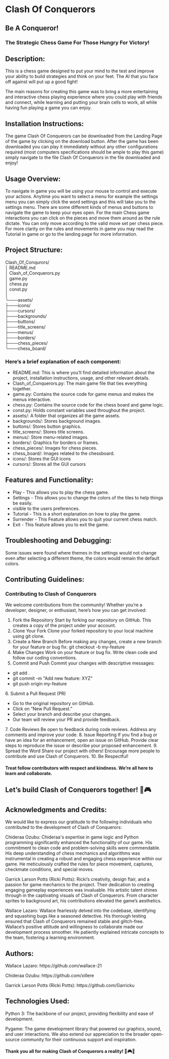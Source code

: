 <h1>Clash Of Conquerors</h1>
<h2>Be A Conqueror!</h2>
<h3>The Strategic Chess Game For Those Hungry For Victory!</h3>

<h2>Description:</h2>
<p>
This is a chess game designed to put your mind to the test and improve
your ability to build strategies and think on your feet.
The AI that you face off against will put up a good fight!
</p>
<p>
The main reasons for creating this game was to bring a more entertaining and
interactive chess playing experience where you could play with friends and
connect, while learning and putting your brain cells to work, all while having fun
playing a game you can enjoy.
</p>
<h2>Installation Instructions:</h2>
<p>
The game Clash Of Conquerors can be downloaded from the Landing Page of the game by clicking on the download button. After the game has been downloaded you can play it immediately without any other configurations required (most computers specifications should be ample to play this game) simply navigate to the file Clash Of Conquerors in the file downloaded and enjoy!
</p>

<h2>Usage Overview:</h2>
<p>
To navigate in game you will be using your mouse to control and execute your actions.
Anytime you want to select a menu for example the settings menu you can simply click
the word settings and this will take you to the settings menu. There are some different
kinds of menus and buttons to navigate the game to keep your eyes open. For the main Chess
game interactions you can click on the pieces and move them around as the rule dictate. You
can only move according to the valid move set per chess piece. For more clarity on the rules
and movements in game you may read the Tutorial in game or go to the landing page for more
information.
</p>
<h2>Project Structure:</h2>

Clash_Of_Conqurors/<br>
│   README.md<br>
│   Clash_of_Conquerors.py<br>
│   game.py<br>
│   chess.py<br>
│   const.py<br>
│<br>
└───assets/<br>
        ├───icons/<br>
        ├───cursors/<br>
        ├───backgrounds/<br>
        ├───buttons/<br>
        ├───title_screens/<br>
        ├───menus/<br>
        ├───borders/<br>
        ├───chess_pieces/<br>
        └───chess_board/

<h3>Here’s a brief explanation of each component:</h3>
<ul>
<li>
README.md: This is where you’ll find detailed information about the project, installation instructions, usage, and other relevant details.
</li>
<li>
Clash_of_Conquerors.py: The main game file that ties everything together.
</li>
<li>
game.py: Contains the source code for game menus and makes the menus interactive.
</li>
<li>
chess.py: Contains the source code for the chess board and game logic.
</li>
<li>
const.py: Holds constant variables used throughout the project.
</li>
<li>
assets/: A folder that organizes all the game assets.
</li>
<li>
backgrounds/: Stores background images.
</li>
<li>
buttons/: Stores button graphics.
</li>
<li>
title_screens/: Stores title screens.
</li>
<li>
menus/: Store menu-related images.
</li>
<li>
borders/: Graphics for borders or frames.
</li>
<li>
chess_pieces/: Images for chess pieces.
</li>
<li>
chess_board/: Images related to the chessboard.
</li>
<li>
icons/: Stores the GUI icons
</li>
<li>
cursors/: Stores all the GUI cursors
</li>
</ul>
<h2>Features and Functionality:</h2>
<ul>
<li>
Play - This allows you to play the chess game.
</li>
<li>
Settings - This allows you to change the colors of the tiles to help things be easily.
</li>
<li>
visible to the users preferences.
</li>
<li>
Tutorial - This is a short explanation on how to play the game.
</li>
<li>
Surrender - This Feature allows you to quit your current chess match.
</li>
<li>
Exit - This feature allows you to exit the game.
</li>
</ul>

<h2>Troubleshooting and Debugging:</h2>
<p>
Some issues were found where themes in the settings would not change even after selecting
a different theme, the colors would remain the default colors.
</p>

<h2>Contributing Guidelines:</h2>
<h3>Contributing to Clash of Conquerors</h3>
We welcome contributions from the community! Whether you’re a developer, designer, or enthusiast, here’s how you can get involved:

1. Fork the Repository
Start by forking our repository on GitHub. This creates a copy of the project under your account.
2. Clone Your Fork
Clone your forked repository to your local machine using git clone.
3. Create a New Branch
Before making any changes, create a new branch for your feature or bug fix:
git checkout -b my-feature
4. Make Changes
Work on your feature or bug fix. Write clean code and follow our coding conventions.
5. Commit and Push
Commit your changes with descriptive messages:
<ul>
<li>
git add .
</li>
<li>
git commit -m "Add new feature: XYZ"
</li>
<li>
git push origin my-feature
</li>
</ul>
6. Submit a Pull Request (PR)
<ul>
<li>
Go to the original repository on GitHub.
</li>
<li>
Click on “New Pull Request.”
</li>
<li>
Select your branch and describe your changes.
</li>
<li>
Our team will review your PR and provide feedback.
</li>
</ul>
7. Code Reviews
Be open to feedback during code reviews. Address any comments and improve your code.
8. Issue Reporting
If you find a bug or have an idea for an enhancement, open an issue on GitHub.
Provide clear steps to reproduce the issue or describe your proposed enhancement.
9. Spread the Word
Share our project with others! Encourage more people to contribute and use Clash of Conquerors.
10. Be Respectful!

<h4>Treat fellow contributors with respect and kindness. We’re all here to learn and collaborate.</h4>
<h2>Let’s build Clash of Conquerors together! 🚀🎮</h2>

<h2>Acknowledgments and Credits:</h2>
We would like to express our gratitude to the following individuals who contributed to the development of Clash of Conquerors:

Chideraa Ozubu: Chideraa's expertise in game logic and Python programming significantly enhanced the functionality of our game. His commitment to clean code and problem-solving skills were commendable. His deep understanding of chess mechanics and algorithms was instrumental in creating a robust and engaging chess experience within our game.
He meticulously crafted the rules for piece movement, captures, checkmate conditions, and special moves.

Garrick Larson Potts (Ricki Potts): Ricki’s creativity, design flair, and a passion for game mechanics to the project. Their dedication to creating engaging gameplay experiences was invaluable. His artistic talent shines through in the captivating visuals of Clash of Conquerors. From character sprites to background art, his contributions elevated the game’s aesthetics.

Wallace Lazaro: Wallace fearlessly delved into the codebase, identifying and squashing bugs like a seasoned detective. His thorough testing ensured that Clash of Conquerors remained stable and glitch-free. Wallace’s positive attitude and willingness to collaborate made our development process smoother. He patiently explained intricate concepts to the team, fostering a learning environment.

<h2>Authors:</h2>
<p>
Wallace Lazaro: https://github.com/wallace-21
</p>
<p>
Chideraa Ozubu: https://github.com/xillere
</p>
<p>
Garrick Larson Potts (Ricki Potts): https://github.com/Garricku
</p>

<h2>Technologies Used:</h2>
<p>
Python 3: The backbone of our project, providing flexibility and ease of development.
</p>
<p>
Pygame: The game development library that powered our graphics, sound, and user interactions.
We also extend our appreciation to the broader open-source community for their continuous support and inspiration.
</p>

<h4>Thank you all for making Clash of Conquerors a reality! 🙌🎮🌟</h4>